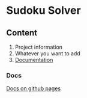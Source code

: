 # Sudoku Solver

## Content

1. Project information
2. Whatever you want to add
3. [Documentation](#markdown-header-docs)


### Docs

[Docs on github pages](http://algda.github.io/blatt2-sudoku07-1)